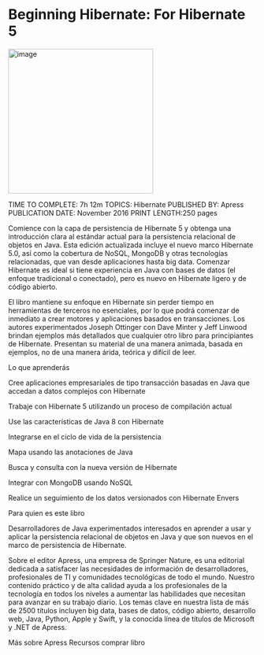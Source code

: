# Beginning Hibernate: For Hibernate 5

<img width="294" alt="image" src="https://user-images.githubusercontent.com/23094588/206295851-e2be1643-cd0c-452b-bced-b4297db090b2.png">

TIME TO COMPLETE: 7h 12m
TOPICS: Hibernate
PUBLISHED BY: Apress
PUBLICATION DATE: November 2016
PRINT LENGTH:250 pages

Comience con la capa de persistencia de Hibernate 5 y obtenga una introducción clara al estándar actual para la persistencia relacional de objetos en Java. Esta edición actualizada incluye el nuevo marco Hibernate 5.0, así como la cobertura de NoSQL, MongoDB y otras tecnologías relacionadas, que van desde aplicaciones hasta big data. Comenzar Hibernate es ideal si tiene experiencia en Java con bases de datos (el enfoque tradicional o conectado), pero es nuevo en Hibernate ligero y de código abierto.

El libro mantiene su enfoque en Hibernate sin perder tiempo en herramientas de terceros no esenciales, por lo que podrá comenzar de inmediato a crear motores y aplicaciones basados en transacciones. Los autores experimentados Joseph Ottinger con Dave Minter y Jeff Linwood brindan ejemplos más detallados que cualquier otro libro para principiantes de Hibernate. Presentan su material de una manera animada, basada en ejemplos, no de una manera árida, teórica y difícil de leer.

Lo que aprenderás

Cree aplicaciones empresariales de tipo transacción basadas en Java que accedan a datos complejos con Hibernate

Trabaje con Hibernate 5 utilizando un proceso de compilación actual

Use las características de Java 8 con Hibernate

Integrarse en el ciclo de vida de la persistencia

Mapa usando las anotaciones de Java

Busca y consulta con la nueva versión de Hibernate

Integrar con MongoDB usando NoSQL

Realice un seguimiento de los datos versionados con Hibernate Envers

Para quien es este libro

Desarrolladores de Java experimentados interesados en aprender a usar y aplicar la persistencia relacional de objetos en Java y que son nuevos en el marco de persistencia de Hibernate.

Sobre el editor
Apress, una empresa de Springer Nature, es una editorial dedicada a satisfacer las necesidades de información de desarrolladores, profesionales de TI y comunidades tecnológicas de todo el mundo. Nuestro contenido práctico y de alta calidad ayuda a los profesionales de la tecnología en todos los niveles a aumentar las habilidades que necesitan para avanzar en su trabajo diario. Los temas clave en nuestra lista de más de 2500 títulos incluyen big data, bases de datos, código abierto, desarrollo web, Java, Python, Apple y Swift, y la conocida línea de títulos de Microsoft y .NET de Apress.

Más sobre Apress
Recursos
comprar libro
